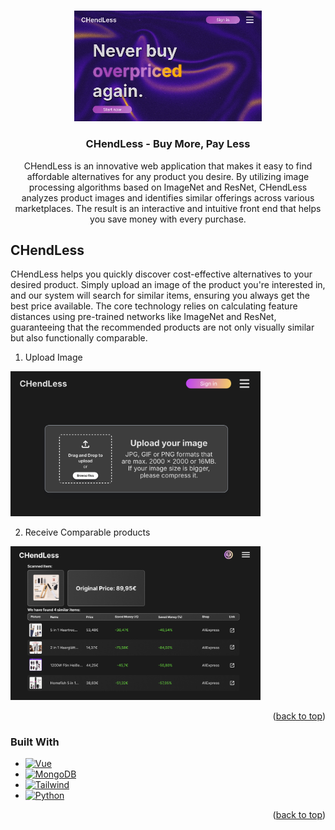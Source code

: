 <a id="readme-top"></a>


<!-- PROJECT LOGO -->
<br />
<div align="center">
  <a href="https://github.com/d3nnis2001/CHendLess">
    <img src="images/hero.gif" alt="Animation" width="300">
  </a>

<h3 align="center">CHendLess - Buy More, Pay Less</h3>

  <p align="center">
    CHendLess is an innovative web application that makes it easy to find affordable alternatives for any product you desire. By utilizing image processing algorithms based on ImageNet and ResNet, CHendLess analyzes product images and identifies similar offerings across various marketplaces. The result is an interactive and intuitive front end that helps you save money with every purchase.
  </p>
</div>




<!-- ABOUT THE PROJECT -->
## CHendLess

CHendLess helps you quickly discover cost-effective alternatives to your desired product. Simply upload an image of the product you're interested in, and our system will search for similar items, ensuring you always get the best price available. The core technology relies on calculating feature distances using pre-trained networks like ImageNet and ResNet, guaranteeing that the recommended products are not only visually similar but also functionally comparable.

1. Upload Image

<img src="images/upload.png" alt="Upload" width="400">

2. Receive Comparable products

<img src="images/product.png" alt="Product" width="400">



<p align="right">(<a href="#readme-top">back to top</a>)</p>



### Built With

* [![Vue][Vue]][Vue-url]
* [![MongoDB][MongoDB]][MongoDB-url]
* [![Tailwind][Tailwind]][Tailwind-url]
* [![Python][Python]][Python-url]


<p align="right">(<a href="#readme-top">back to top</a>)</p>



<!-- Links -->
<!-- https://www.markdownguide.org/basic-syntax/#reference-style-links -->

[linkedin-shield]: https://img.shields.io/badge/-LinkedIn-black.svg?style=for-the-badge&logo=linkedin&colorB=555
[linkedin-url]: https://www.linkedin.com/in/dennis-schielke-60b82525a/
[Vue-url]: https://vuejs.org/
[Vue]: https://img.shields.io/badge/Vue.js-35495E?style=for-the-badge&logo=vuedotjs&logoColor=4FC08D
[Tailwind-url]: https://tailwindcss.com/
[Tailwind]: https://img.shields.io/badge/Tailwind_CSS-grey?style=for-the-badge&logo=tailwind-css&logoColor=38B2AC
[MongoDB-url]: https://www.mongodb.com/de-de
[MongoDB]: https://img.shields.io/badge/-MongoDB-13aa52?style=for-the-badge&logo=mongodb&logoColor=white
[Python-url]: https://www.python.org/
[Python]: https://img.shields.io/badge/python-3670A0?style=for-the-badge&logo=python&logoColor=ffdd54
